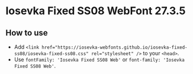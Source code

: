 # Iosevka Fixed SS08 WebFont 27.3.5

## How to use

- Add `<link href="https://iosevka-webfonts.github.io/iosevka-fixed-ss08/iosevka-fixed-ss08.css" rel="stylesheet" />` to your `<head>`.
- Use `fontFamily: 'Iosevka Fixed SS08 Web'` or `font-family: 'Iosevka Fixed SS08 Web'`.

